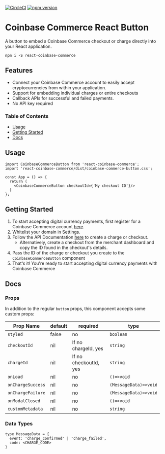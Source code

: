 [![CircleCI](https://circleci.com/gh/coinbase/react-coinbase-commerce/tree/master.svg?style=svg)](https://circleci.com/gh/coinbase/react-coinbase-commerce/tree/master)
[![npm version](https://badge.fury.io/js/react-coinbase-commerce.svg)](https://badge.fury.io/js/react-coinbase-commerce)


# Coinbase Commerce React Button 
A button to embed a Coinbase Commerce checkout or charge directly into your React application.

```
npm i -S react-coinbase-commerce 
```

## Features
- Connect your Coinbase Commerce account to easily accept cryptocurrencies from within your application.
- Support for embedding individual charges or entire checkouts
- Callback APIs for successful and failed payments.
- No API key required

### Table of Contents
- [Usage](#usage)
- [Getting Started](#getting-started)
- [Docs](#docs)

## Usage
```ecmascript 6
import CoinbaseCommerceButton from 'react-coinbase-commerce';
import 'react-coinbase-commerce/dist/coinbase-commerce-button.css';

const App = () => {
  return (
    <CoinbaseCommerceButton checkoutId={'My checkout ID'}/>
  )
};
```

## Getting Started
1. To start accepting digital currency payments, first register for a Coinbase Commerce
account [here](https://commerce.coinbase.com).
1. Whitelist your domain in Settings.
1. Follow the API Documentation [here](https://commerce.coinbase.com/docs/api/) to create a charge or checkout.
    - Alternatively, create a checkout from the merchant dashboard and copy the ID found in the checkout's details. 
1. Pass the ID of the charge or checkout you create to the `CoinbaseCommerceButton` component
1. That's it! You're ready to start accepting digital currency payments with Coinbase Commerce

## Docs

### Props
In addition to the regular `button` props, this component accepts some custom props:

| Prop Name       | default | required              | type                  |
|-----------------|---------|-----------------------|-----------------------|
| `styled`        | false   | no                    | ``boolean``               |
| `checkoutId`      | nil     | If no chargeId, yes   | ``string``                |
| `chargeId`        | nil     | If no checkoutId, yes | ``string``                |
| `onLoad`          | nil     | no                    | `()=>void`            |
| `onChargeSuccess` | nil     | no                    | `(MessageData)=>void` |
| `onChargeFailure` | nil     | no                    | `(MessageData)=>void` |
| `onModalClosed`   | nil     | no                    | `()=>void`            |
| `customMetadata`   | nil     | no                    | `string`              |

### Data Types
```
type MessageData = {
  event: 'charge_confirmed' | 'charge_failed',
  code: <CHARGE_CODE>
}
```
